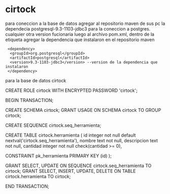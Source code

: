 # cirtock
para coneccion a la base de datos agregar al repositorio maven de sus pc la dependecia postgresql-9.3-1103-jdbc3 para la coneccion a postgres. cualquier otra version fucionaria
luego al archivo pom.xml, dentro de la etiqueta <dependencies> agregar la dependencia que instalaron en el repositorio maven
	
	 <dependency>
	  <groupId>org.postgresql</groupId>
	  <artifactId>postgresql</artifactId>
	  <version>9.3-1103-jdbc3</version> --version de la dependencia que instalaron 
	 </dependency>
	 
	 
 para la base de datos cirtock

CREATE ROLE cirtock WITH ENCRYPTED PASSWORD 'cirtock';


BEGIN TRANSACTION;

CREATE SCHEMA cirtock;
GRANT USAGE ON SCHEMA cirtock TO GROUP cirtock;

CREATE SEQUENCE cirtock.seq_herramienta;

CREATE TABLE cirtock.herramienta (
  id             integer
                 not null
                 default nextval('cirtock.seq_herramienta'),
  nombre         text
                not null,
   descripcion    text
                  not null,
   cantidad       integer
                  not null
                  check(cantidad >= 0),

   CONSTRAINT pk_herramienta
     PRIMARY KEY (id)
 );

 GRANT SELECT, UPDATE ON SEQUENCE cirtock.seq_herramienta TO cirtock;
 GRANT SELECT, INSERT, UPDATE, DELETE ON TABLE cirtock.herramienta TO cirtock;

 END TRANSACTION;
